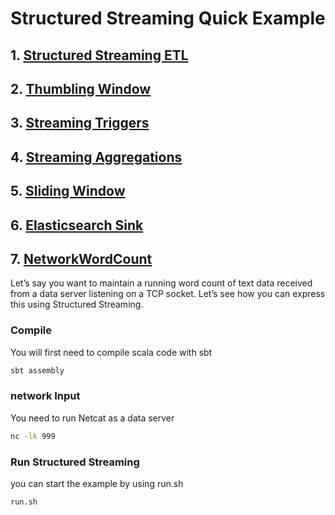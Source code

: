 # Structured Streaming Quick Example

## 1. [Structured Streaming ETL](https://github.com/okwon78/StructuredStreaming/blob/master/src/main/scala/StructuredStreamingETL.scala)

## 2. [Thumbling Window](https://github.com/okwon78/StructuredStreaming/blob/master/src/main/scala/ThumblingWindow.scala)

## 3. [Streaming Triggers](https://github.com/okwon78/StructuredStreaming/blob/master/src/main/scala/StreamingTriggers.scala)

## 4. [Streaming Aggregations](https://github.com/okwon78/StructuredStreaming/blob/master/src/main/scala/StreamingAggregations.scala)

## 5. [Sliding Window](https://github.com/okwon78/StructuredStreaming/blob/master/src/main/scala/SlidingWindow.scala)

## 6. [Elasticsearch Sink](https://github.com/okwon78/StructuredStreaming/blob/master/src/main/scala/ElasticsearchSink.scala)

## 7. [NetworkWordCount](https://github.com/okwon78/StructuredStreaming/blob/master/src/main/scala/NetworkWordCount.scala)
Let’s say you want to maintain a running word count of text data received from a data server listening on a TCP socket. Let’s see how you can express this using Structured Streaming.


### Compile 

You will first need to compile scala code with sbt

```bash
sbt assembly
```

### network Input
You need to run Netcat as a data server

```bash
nc -lk 999

```

### Run Structured Streaming

you can start the example by using run.sh

```bash
run.sh
```



